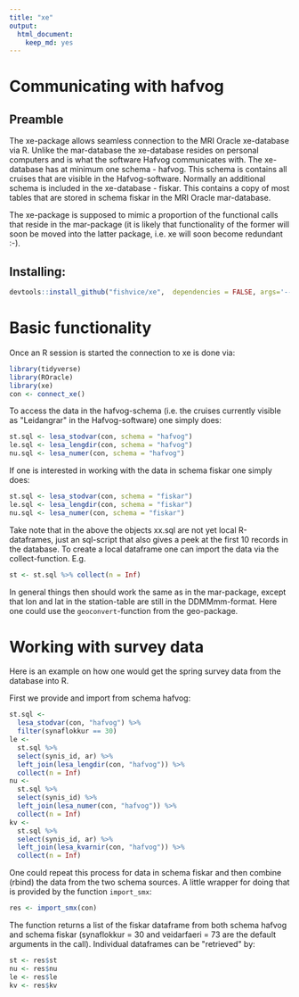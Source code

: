```yaml
---
title: "xe"
output: 
  html_document: 
    keep_md: yes
---
```




# Communicating with hafvog

## Preamble

The xe-package allows seamless connection to the MRI Oracle xe-database via R. Unlike the mar-database the xe-database resides on personal computers and is what the software Hafvog communicates with. The xe-database has at minimum one schema - hafvog. This schema is contains all cruises that are visible in the Hafvog-software. Normally an additional schema is included in the xe-database - fiskar. This contains a copy of most tables that are stored in schema fiskar in the MRI Oracle mar-database.

The xe-package is supposed to mimic a proportion of the functional calls that reside in the mar-package (it is likely that functionality of the former will soon be moved into the latter package, i.e. xe will soon become redundant :-).

## Installing:


```r
devtools::install_github("fishvice/xe",  dependencies = FALSE, args='--no-multiarch')
```

# Basic functionality

Once an R session is started the connection to xe is done via:

```r
library(tidyverse)
library(ROracle)
library(xe)
con <- connect_xe()
```

To access the data in the hafvog-schema (i.e. the cruises currently visible as "Leidangrar" in the Hafvog-software) one simply does:

```r
st.sql <- lesa_stodvar(con, schema = "hafvog")
le.sql <- lesa_lengdir(con, schema = "hafvog")
nu.sql <- lesa_numer(con, schema = "hafvog")
```

If one is interested in working with the data in schema fiskar one simply does:

```r
st.sql <- lesa_stodvar(con, schema = "fiskar")
le.sql <- lesa_lengdir(con, schema = "fiskar")
nu.sql <- lesa_numer(con, schema = "fiskar")
```

Take note that in the above the objects xx.sql are not yet local R-dataframes, just an sql-script that also gives a peek at the first 10 records in the database. To create a local dataframe one can import the data via the collect-function. E.g.


```r
st <- st.sql %>% collect(n = Inf)
```

In general things then should work the same as in the mar-package, except that lon and lat in the station-table are still in the DDMMmm-format. Here one could use the `geoconvert`-function from the geo-package.


# Working with survey data

Here is an example on how one would get the spring survey data from the database into R.

First we provide and import from schema hafvog:


```r
st.sql <- 
  lesa_stodvar(con, "hafvog") %>% 
  filter(synaflokkur == 30)
le <-
  st.sql %>% 
  select(synis_id, ar) %>% 
  left_join(lesa_lengdir(con, "hafvog")) %>% 
  collect(n = Inf)
nu <- 
  st.sql %>% 
  select(synis_id) %>% 
  left_join(lesa_numer(con, "hafvog")) %>% 
  collect(n = Inf)
kv <- 
  st.sql %>% 
  select(synis_id, ar) %>% 
  left_join(lesa_kvarnir(con, "hafvog")) %>% 
  collect(n = Inf)
```

One could repeat this process for data in schema fiskar and then combine (rbind) the data from the two schema sources. A little wrapper for doing that is provided by the function `import_smx`:

```r
res <- import_smx(con)
```

The function returns a list of the fiskar dataframe from both schema hafvog and schema fiskar (synaflokkur = 30 and veidarfaeri = 73 are the default arguments in the call). Individual dataframes can be "retrieved" by:

```r
st <- res$st
nu <- res$nu
le <- res$le
kv <- res$kv
```
